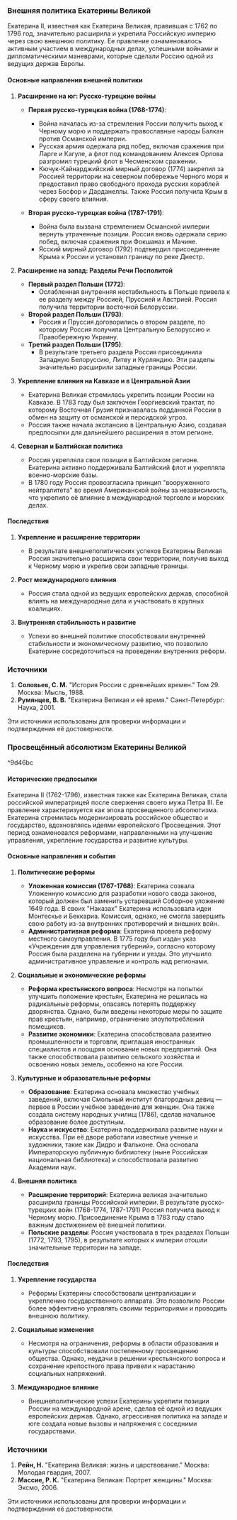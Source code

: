 ### Внешняя политика Екатерины Великой

Екатерина II, известная как Екатерина Великая, правившая с 1762 по 1796 год, значительно расширила и укрепила Российскую империю через свою внешнюю политику. Ее правление ознаменовалось активным участием в международных делах, успешными войнами и дипломатическими маневрами, которые сделали Россию одной из ведущих держав Европы.

#### Основные направления внешней политики

1. **Расширение на юг: Русско-турецкие войны**
   - **Первая русско-турецкая война (1768-1774)**:
     - Война началась из-за стремления России получить выход к Черному морю и поддержать православные народы Балкан против Османской империи.
     - Русская армия одержала ряд побед, включая сражения при Ларге и Кагуле, а флот под командованием Алексея Орлова разгромил турецкий флот в Чесменском сражении.
     - Кючук-Кайнарджийский мирный договор (1774) закрепил за Россией территории на северном побережье Черного моря и предоставил право свободного прохода русских кораблей через Босфор и Дарданеллы. Также Россия получила Крым в сферу своего влияния.
   
   - **Вторая русско-турецкая война (1787-1791)**:
     - Война была вызвана стремлением Османской империи вернуть утраченные позиции. Россия вновь одержала серию побед, включая сражения при Фокшанах и Мачине.
     - Ясский мирный договор (1792) подтвердил присоединение Крыма к России и установил границу по реке Днестр.

2. **Расширение на запад: Разделы Речи Посполитой**
   - **Первый раздел Польши (1772)**:
     - Ослабленная внутренняя нестабильность в Польше привела к ее разделу между Россией, Пруссией и Австрией. Россия получила территории восточной Белоруссии.
   - **Второй раздел Польши (1793)**:
     - Россия и Пруссия договорились о втором разделе, по которому Россия получила Центральную Белоруссию и Правобережную Украину.
   - **Третий раздел Польши (1795)**:
     - В результате третьего раздела Россия присоединила Западную Белоруссию, Литву и Курляндию. Эти разделы значительно расширили западные границы России.

3. **Укрепление влияния на Кавказе и в Центральной Азии**
   - Екатерина Великая стремилась укрепить позиции России на Кавказе. В 1783 году был заключен Георгиевский трактат, по которому Восточная Грузия признавалась подданной России в обмен на защиту от османской и персидской угроз.
   - Россия также начала экспансию в Центральную Азию, создавая предпосылки для дальнейшего расширения в этом регионе.

4. **Северная и Балтийская политика**
   - Россия укрепляла свои позиции в Балтийском регионе. Екатерина активно поддерживала Балтийский флот и укрепляла военно-морские базы.
   - В 1780 году Россия провозгласила принцип "вооруженного нейтралитета" во время Американской войны за независимость, что укрепило её влияние в международной торговле и морских делах.

#### Последствия

1. **Укрепление и расширение территории**
   - В результате внешнеполитических успехов Екатерины Великая Россия значительно расширила свои территории, получив выход к Черному морю и укрепив свои западные границы.
   
2. **Рост международного влияния**
   - Россия стала одной из ведущих европейских держав, способной влиять на международные дела и участвовать в крупных коалициях.
   
3. **Внутренняя стабильность и развитие**
   - Успехи во внешней политике способствовали внутренней стабильности и экономическому развитию, что позволило Екатерине сосредоточиться на проведении внутренних реформ.

### Источники

1. **Соловьев, С. М.** "История России с древнейших времен." Том 29. Москва: Мысль, 1988.
2. **Румянцев, В. В.** "Екатерина Великая и её время." Санкт-Петербург: Наука, 2001.

Эти источники использованы для проверки информации и подтверждения её достоверности.

### Просвещённый абсолютизм Екатерины Великой

^9d46bc

#### Исторические предпосылки

Екатерина II (1762-1796), известная также как Екатерина Великая, стала российской императрицей после свержения своего мужа Петра III. Ее правление характеризуется как эпоха просвещенного абсолютизма. Екатерина стремилась модернизировать российское общество и государство, вдохновляясь идеями европейского Просвещения. Этот период ознаменовался реформами, направленными на улучшение управления, укрепление государства и развитие культуры.

#### Основные направления и события

1. **Политические реформы**
   - **Уложенная комиссия (1767-1768)**: Екатерина созвала Уложенную комиссию для разработки нового свода законов, который должен был заменить устаревший Соборное уложение 1649 года. В своих "Наказах" Екатерина использовала идеи Монтескье и Беккариа. Комиссия, однако, не смогла завершить свою работу из-за внутренних противоречий и внешних войн.
   - **Административная реформа**: Екатерина провела реформу местного самоуправления. В 1775 году был издан указ «Учреждения для управления губерний», согласно которому Россия была разделена на губернии и уезды. Это улучшило административное управление и контроль над регионами.

2. **Социальные и экономические реформы**
   - **Реформа крестьянского вопроса**: Несмотря на попытки улучшить положение крестьян, Екатерина не решилась на радикальные реформы, опасаясь потерять поддержку дворянства. Однако, были введены некоторые меры по защите прав крестьян, например, ограничение злоупотреблений помещиков.
   - **Развитие экономики**: Екатерина способствовала развитию промышленности и торговли, приглашая иностранных специалистов и поощряя основание новых предприятий. Она также способствовала развитию сельского хозяйства и освоению новых земель, особенно на юге России.

3. **Культурные и образовательные реформы**
   - **Образование**: Екатерина основала множество учебных заведений, включая Смольный институт благородных девиц — первое в России учебное заведение для женщин. Она также создала систему народных училищ (1786), сделав начальное образование более доступным.
   - **Наука и искусство**: Екатерина поддерживала развитие науки и искусства. При её дворе работали известные ученые и художники, такие как Дидро и Фальконе. Она основала Императорскую публичную библиотеку (ныне Российская национальная библиотека) и способствовала развитию Академии наук.

4. **Внешняя политика**
   - **Расширение территорий**: Екатерина великая значительно расширила границы Российской империи. В результате русско-турецких войн (1768-1774, 1787-1791) Россия получила выход к Черному морю. Присоединение Крыма в 1783 году стало важным достижением её внешней политики.
   - **Польские разделы**: Россия участвовала в трех разделах Польши (1772, 1793, 1795), в результате которых к империи отошли значительные территории на западе.

#### Последствия

1. **Укрепление государства**
   - Реформы Екатерины способствовали централизации и укреплению государственного аппарата. Это позволило России более эффективно управлять своими территориями и проводить внешнюю политику.
   
2. **Социальные изменения**
   - Несмотря на ограничения, реформы в области образования и культуры способствовали постепенному просвещению общества. Однако, неудачи в решении крестьянского вопроса и сохранение крепостного права привели к нарастанию социальных напряжений.

3. **Международное влияние**
   - Внешнеполитические успехи Екатерины укрепили позиции России на международной арене, сделав её одной из ведущих европейских держав. Однако, агрессивная политика на западе и юге создала новые вызовы и напряжения с соседними государствами.

### Источники

1. **Рейн, Н.** "Екатерина Великая: жизнь и царствование." Москва: Молодая гвардия, 2007.
2. **Массие, Р. К.** "Екатерина Великая: Портрет женщины." Москва: Эксмо, 2006.

Эти источники использованы для проверки информации и подтверждения её достоверности.